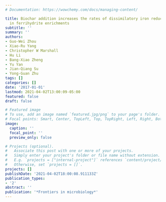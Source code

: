 ```yaml
---
# Documentation: https://wowchemy.com/docs/managing-content/

title: Biochar addition increases the rates of dissimilatory iron reduction and methanogenesis
  in ferrihydrite enrichments
subtitle: ''
summary: ''
authors:
- Guo-Wei Zhou
- Xiao-Ru Yang
- Christopher W Marshall
- Hu Li
- Bang-Xiao Zheng
- Yu Yan
- Jian-Qiang Su
- Yong-Guan Zhu
tags: []
categories: []
date: '2017-01-01'
lastmod: 2021-04-02T13:00:09-05:00
featured: false
draft: false

# Featured image
# To use, add an image named `featured.jpg/png` to your page's folder.
# Focal points: Smart, Center, TopLeft, Top, TopRight, Left, Right, BottomLeft, Bottom, BottomRight.
image:
  caption: ''
  focal_point: ''
  preview_only: false

# Projects (optional).
#   Associate this post with one or more of your projects.
#   Simply enter your project's folder or file name without extension.
#   E.g. `projects = ["internal-project"]` references `content/project/deep-learning/index.md`.
#   Otherwise, set `projects = []`.
projects: []
publishDate: '2021-04-02T18:00:08.911133Z'
publication_types:
- '2'
abstract: ''
publication: '*Frontiers in microbiology*'
---
```

